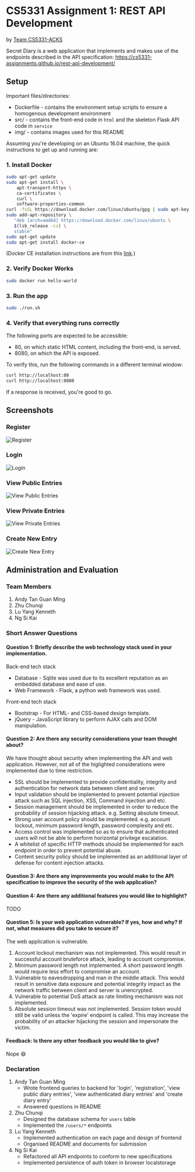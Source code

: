 # CS5331 Assignment 1: REST API Development

by [Team CS5331-ACKS](https://github.com/CS5331-ACKS)

Secret Diary is a web application that implements and makes use of the endpoints described in the API specification: https://cs5331-assignments.github.io/rest-api-development/

## Setup

Important files/directories:
- Dockerfile - contains the environment setup scripts to ensure a homogenous development environment
- src/ - contains the front-end code in `html` and the skeleton Flask API code in `service`
- img/ - contains images used for this README

Assuming you're developing on an Ubuntu 16.04 machine, the quick instructions to get up and running are:

### 1. Install Docker

```bash
sudo apt-get update
sudo apt-get install \
    apt-transport-https \
    ca-certificates \
    curl \
    software-properties-common
curl -fsSL https://download.docker.com/linux/ubuntu/gpg | sudo apt-key add -
sudo add-apt-repository \
   "deb [arch=amd64] https://download.docker.com/linux/ubuntu \
   $(lsb_release -cs) \
   stable"
sudo apt-get update
sudo apt-get install docker-ce
```

(Docker CE installation instructions are from this [link](https://docs.docker.com/install/linux/docker-ce/ubuntu/#install-using-the-repository).)

### 2. Verify Docker Works

```bash
sudo docker run hello-world
```

### 3. Run the app

```bash
sudo ./run.sh
```

### 4. Verify that everything runs correctly

The following ports are expected to be accessible:
- 80, on which static HTML content, including the front-end, is served.
- 8080, on which the API is exposed.

To verify this, run the following commands in a different terminal window:

```bash
curl http://localhost:80
curl http://localhost:8080
```

If a response is received, you're good to go.

## Screenshots

### Register
![Register](./img/register.png)

### Login
![Login](./img/login.png)

### View Public Entries
![View Public Entries](./img/public_entries.png)

### View Private Entries
![View Private Entries](./img/private_entries.png)

### Create New Entry
![Create New Entry](./img/create_entry.png)

## Administration and Evaluation

### Team Members

1. Andy Tan Guan Ming
2. Zhu Chunqi
3. Lu Yang Kenneth
4. Ng Si Kai

### Short Answer Questions

#### Question 1: Briefly describe the web technology stack used in your implementation.

Back-end tech stack
- Database - Sqlite was used due to its excellent reputation as an embedded database and ease of use.
- Web Framework - Flask, a python web framework was used.

Front-end tech stack
- Bootstrap - For HTML- and CSS-based design template.
- jQuery - JavaScript library to perform AJAX calls and DOM manipulation.

#### Question 2: Are there any security considerations your team thought about?

We have thought about security when implementing the API and web application. However, not all of the higlighted considerations were implemented due to time restriction.
- SSL should be implemented to provide confidentiality, integrity and authentication for network data between client and server.
- Input validation should be implemented to prevent potential injection attack such as SQL injection, XSS, Command injection and etc.
- Session management should be implemented in order to reduce the probability of session hijacking attack. e.g. Setting absolute timeout.
- Strong user account policy should be implemented. e.g. account lockout, minimum password length, password complexity and etc.
- Access control was implemented so as to ensure that authenticated users will not be able to perform horizontal privilege escalation.
- A whitelist of specific HTTP methods should be implemented for each endpoint in order to prevent potential abuse.
- Content security policy should be implemented as an additional layer of defense for content injection attacks.

#### Question 3: Are there any improvements you would make to the API specification to improve the security of the web application?



#### Question 4: Are there any additional features you would like to highlight?

TODO

#### Question 5: Is your web application vulnerable? If yes, how and why? If not, what measures did you take to secure it?

The web application is vulnerable.

1. Account lockout mechanism was not implemented. This would result in successful account bruteforce attack, leading to account compromise.
2. Minimum password length not implemented. A short password length would require less effort to compromise an account.
3. Vulnerable to eavesdropping and man in the middle attack. This would result in sensitive data exposure and potential integrity impact as the network traffic between client and server is unencrypted.
4. Vulnerable to potential DoS attack as rate limiting mechanism was not implemented.
5. Absolute session timeout was not implemented. Session token would still be valid unless the 'expire' endpoint is called. This may increase the probability of an attacker hijacking the session and impersonate the victim.

#### Feedback: Is there any other feedback you would like to give?

Nope :smile:

### Declaration

1. Andy Tan Guan Ming
    - Wrote frontend queries to backend for 'login', 'registration', 'view public diary entries', 'view authenticated diary entries' and 'create diary entry'
    - Answered questions in README
2. Zhu Chunqi
    - Designed the database schema for `users` table
    - Implemented the `/users/*` endpoints
3. Lu Yang Kenneth
    - Implemented authentication on each page and design of frontend
    - Organised README and documents for submission
4. Ng Si Kai
    - Refactored all API endpoints to conform to new specifications
    - Implemented persistence of auth token in browser localstorage
